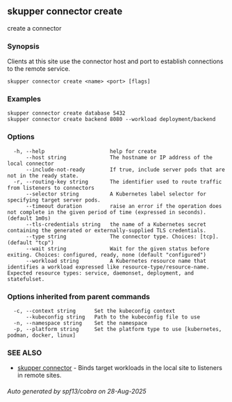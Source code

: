## skupper connector create

create a connector

### Synopsis

Clients at this site use the connector host and port to establish connections to the remote service.

```
skupper connector create <name> <port> [flags]
```

### Examples

```
skupper connector create database 5432
skupper connector create backend 8080 --workload deployment/backend
```

### Options

```
  -h, --help                     help for create
      --host string              The hostname or IP address of the local connector
      --include-not-ready        If true, include server pods that are not in the ready state.
  -r, --routing-key string       The identifier used to route traffic from listeners to connectors
      --selector string          A Kubernetes label selector for specifying target server pods.
      --timeout duration         raise an error if the operation does not complete in the given period of time (expressed in seconds). (default 1m0s)
      --tls-credentials string   the name of a Kubernetes secret containing the generated or externally-supplied TLS credentials.
      --type string              The connector type. Choices: [tcp]. (default "tcp")
      --wait string              Wait for the given status before exiting. Choices: configured, ready, none (default "configured")
      --workload string          A Kubernetes resource name that identifies a workload expressed like resource-type/resource-name. Expected resource types: service, daemonset, deployment, and statefulset.
```

### Options inherited from parent commands

```
  -c, --context string      Set the kubeconfig context
      --kubeconfig string   Path to the kubeconfig file to use
  -n, --namespace string    Set the namespace
  -p, --platform string     Set the platform type to use [kubernetes, podman, docker, linux]
```

### SEE ALSO

* [skupper connector](skupper_connector.md)	 - Binds target workloads in the local site to listeners in remote sites.

###### Auto generated by spf13/cobra on 28-Aug-2025
